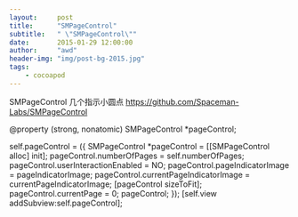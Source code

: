 ```yaml
---
layout:     post
title:      "SMPageControl"
subtitle:   " \"SMPageControl\""
date:       2015-01-29 12:00:00
author:     "awd"
header-img: "img/post-bg-2015.jpg"
tags:
    - cocoapod
---
```

SMPageControl
几个指示小圆点
https://github.com/Spaceman-Labs/SMPageControl

@property (strong, nonatomic) SMPageControl *pageControl;

self.pageControl = ({
        SMPageControl *pageControl = [[SMPageControl alloc] init];
        pageControl.numberOfPages = self.numberOfPages;
        pageControl.userInteractionEnabled = NO;
        pageControl.pageIndicatorImage = pageIndicatorImage;
        pageControl.currentPageIndicatorImage = currentPageIndicatorImage;
        [pageControl sizeToFit];
        pageControl.currentPage = 0;
        pageControl;
});
[self.view addSubview:self.pageControl];
